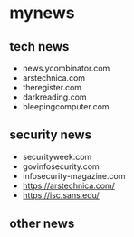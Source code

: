 # mynews

## tech news
* news.ycombinator.com
* arstechnica.com
* theregister.com
* darkreading.com
* bleepingcomputer.com

## security news
* securityweek.com
* govinfosecurity.com
* infosecurity-magazine.com
* https://arstechnica.com/
* https://isc.sans.edu/

## other news
